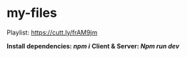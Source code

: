 # my-files
Playlist: https://cutt.ly/frAM9jm

**Install dependencies: _npm i_**
**Client & Server: _Npm run dev_**
